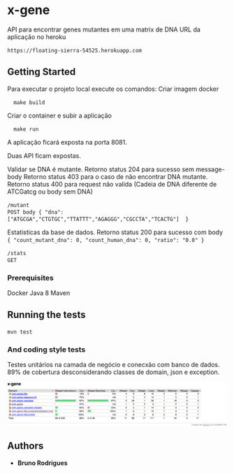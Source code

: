 # x-gene

API para encontrar genes mutantes em uma matrix de DNA
URL da aplicação no heroku
```
https://floating-sierra-54525.herokuapp.com
```

## Getting Started

Para executar o projeto local execute os comandos:
Criar imagem docker
```
  make build
```
Criar o container e subir a aplicação
```
  make run
```

A aplicação ficará exposta na porta 8081.

Duas API ficam expostas.

Validar se DNA é mutante.
Retorno status 204 para sucesso sem message-body
Retorno status 403 para o caso de não encontrar DNA mutante.
Retorno status 400 para request não valida (Cadeia de DNA diferente de ATCGatcg ou body sem DNA)
```
/mutant
POST body { "dna":["ATGCGA","CTGTGC","TTATTT","AGAGGG","CGCCTA","TCACTG"]  }
```

Estatisticas da base de dados.
Retorno status 200 para sucesso com body ``` {
                                                 "count_mutant_dna": 0,
                                                 "count_human_dna": 0,
                                                 "ratio": "0.0"
                                             } ```
```
/stats
GET
```
### Prerequisites

Docker
Java 8
Maven

## Running the tests

```
mvn test
```

### And coding style tests

Testes unitários na camada de negócio e conecxão com banco de dados.
89% de cobertura desconsiderando classes de domain, json e exception.

![coverage](./extras/coverage.png)

## Authors

* **Bruno Rodrigues**
